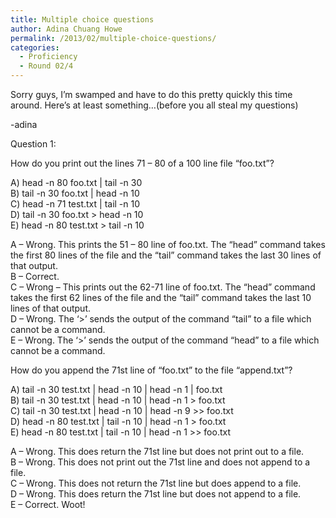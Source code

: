 ```yaml
---
title: Multiple choice questions
author: Adina Chuang Howe
permalink: /2013/02/multiple-choice-questions/
categories:
  - Proficiency
  - Round 02/4
---
```

Sorry guys, I&#8217;m swamped and have to do this pretty quickly this time around. Here&#8217;s at least something&#8230;(before you all steal my questions)

-adina

Question 1:

How do you print out the lines 71 &#8211; 80 of a 100 line file &#8220;foo.txt&#8221;?

A) head -n 80 foo.txt | tail -n 30  
B) tail -n 30 foo.txt | head -n 10  
C) head -n 71 test.txt | tail -n 10  
D) tail -n 30 foo.txt > head -n 10  
E) head -n 80 test.txt > tail -n 10

A &#8211; Wrong. This prints the 51 &#8211; 80 line of foo.txt. The &#8220;head&#8221; command takes the first 80 lines of the file and the &#8220;tail&#8221; command takes the last 30 lines of that output.  
B &#8211; Correct.  
C &#8211; Wrong &#8211; This prints out the 62-71 line of foo.txt. The &#8220;head&#8221; command takes the first 62 lines of the file and the &#8220;tail&#8221; command takes the last 10 lines of that output.  
D &#8211; Wrong. The &#8216;>&#8217; sends the output of the command &#8220;tail&#8221; to a file which cannot be a command.  
E &#8211; Wrong. The &#8216;>&#8217; sends the output of the command &#8220;head&#8221; to a file which cannot be a command. 

How do you append the 71st line of &#8220;foo.txt&#8221; to the file &#8220;append.txt&#8221;?

A) tail -n 30 test.txt | head -n 10 | head -n 1 | foo.txt  
B) tail -n 30 test.txt | head -n 10 | head -n 1 > foo.txt  
C) tail -n 30 test.txt | head -n 10 | head -n 9 >> foo.txt  
D) head -n 80 test.txt | tail -n 10 | head -n 1 > foo.txt  
E) head -n 80 test.txt | tail -n 10 | head -n 1 >> foo.txt

A &#8211; Wrong. This does return the 71st line but does not print out to a file.  
B &#8211; Wrong. This does not print out the 71st line and does not append to a file.  
C &#8211; Wrong. This does not return the 71st line but does append to a file.  
D &#8211; Wrong. This does return the 71st line but does not append to a file.  
E &#8211; Correct. Woot!
